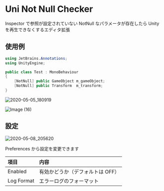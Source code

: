 # Uni Not Null Checker

Inspector で参照が設定されていない NotNull なパラメータが存在したら Unity を再生できなくするエディタ拡張

## 使用例

```cs
using JetBrains.Annotations;
using UnityEngine;

public class Test : MonoBehaviour
{
    [NotNull] public GameObject m_gameObject;
    [NotNull] public Transform  m_transform;
}
```

![2020-05-05_180919](https://user-images.githubusercontent.com/6134875/81050789-9373d980-8efb-11ea-8fd2-7246ced63142.png)

![Image (16)](https://user-images.githubusercontent.com/6134875/81050795-95d63380-8efb-11ea-92c0-12ae2874f184.gif)

## 設定

![2020-05-08_205620](https://user-images.githubusercontent.com/6134875/81403478-7135c200-916e-11ea-8d62-8b43b898f8fb.png)

Preferences から設定を変更できます  

|項目|内容|
|:--|:--|
|Enabled|有効かどうか（デフォルトは OFF）|
|Log Format|エラーログのフォーマット|